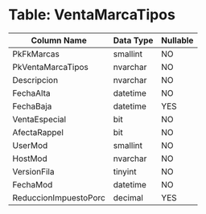 # Table: VentaMarcaTipos

| Column Name | Data Type | Nullable |
|-------------|-----------|----------|
| PkFkMarcas | smallint | NO |
| PkVentaMarcaTipos | nvarchar | NO |
| Descripcion | nvarchar | NO |
| FechaAlta | datetime | NO |
| FechaBaja | datetime | YES |
| VentaEspecial | bit | NO |
| AfectaRappel | bit | NO |
| UserMod | smallint | NO |
| HostMod | nvarchar | NO |
| VersionFila | tinyint | NO |
| FechaMod | datetime | NO |
| ReduccionImpuestoPorc | decimal | YES |
